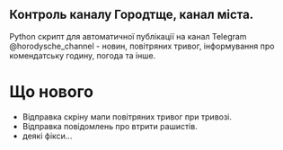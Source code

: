 ## Контроль каналу Городтще, канал міста.

Python скрипт для автоматичної публікації на канал Telegram @horodysche_channel - новин, повітряних тривог, інформування про комендатську годину, погода та інше.

# Що нового
- Відправка скріну мапи повітряних тривог при тривозі.
- Відправка повідомлень про втрити рашистів.
- деякі фікси...